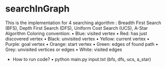 # searchInGraph
This is the implementation for 4 searching algorithm : Breadth First Search (BFS), Depth First Search (DFS), Uniform Cost Search (UCS), A-Star Algorithm
Coloring convention:
  • Blue: visited vertex
  • Red: has just discovered vertex
  • Black: unvisited vertex
  • Yellow: current vertex
  • Purple: goal vertex
  • Orange: start vertex
  • Green: edges of found path
  • Grey: unvisited vertices or edges
  • White: visited edges
  
 
  - How to run code?
  • python main.py input.txt <name of the algorithm> (bfs, dfs, ucs, a_star)
